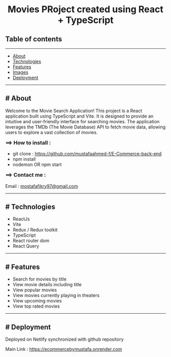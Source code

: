 <!DOCTYPE html>
<html>
  <head> </head>
  <body>
    <h1 style="text-align: center">
      Movies PRoject created using React + TypeScript 
    </h1>
    <h2>Table of contents</h2>
    <hr />
    <ul id="table-contents">
      <li><a href="#About">About</a></li>
      <li><a href="#Technologies">Technologies</a></li>
      <li><a href="#Features">Features</a></li>
      <li><a href="#Images">Images</a></li>
      <li><a href="#Deployment">Deployment</a></li>
    </ul>
    <hr />
    <section id="About">
      <h2># About</h2>
      <p>
        Welcome to the Movie Search Application! This project is a React application built using TypeScript and Vite. It is designed to provide an intuitive and user-friendly interface for searching movies. The application leverages the TMDb (The Movie Database) API to fetch movie data, allowing users to explore a vast collection of movies.
      </p>
      <h3 style="margin-top: 4px">==> How to install :</h3>
      <ul>
        <li>
          git clone :
          <a href="https://github.com/mustafaahmed-f/E-Commerce-back-end"
            >https://github.com/mustafaahmed-f/E-Commerce-back-end</a
          >
        </li>
        <li>npm install</li>
        <li>nodemon OR npm start</li>
      </ul>
      <h3 style="margin-top: 4px">==> Contact me :</h3>
      <p>
        Email :
        <a href="mailto:mostafafikry97@gmail.com">mostafafikry97@gmail.com</a>
      </p>
    </section>
    <hr />
    <section id="Technologies">
      <h2># Technologies</h2>
      <ul>
        <li>ReactJs</li>
        <li>Vite</li>
        <li>Redux / Redux toolkit</li>
        <li>TypeScript</li>
        <li>React router dom</li>
        <li>React Query</li>
      </ul>
    </section>
     <hr />
    <section id="Features">
      <h2># Features</h2>
      <ul>
        <li>Search for movies by title</li>
        <li>View movie details including title</li>
        <li>View popular movies</li>
        <li>View movies currently playing in theaters</li>
        <li>View upcoming movies</li>
        <li>View top rated movies</li>
      </ul>
    </section>
    <hr />
  <section id="Deployment">
      <h2># Deployment</h2>
      <p>
        Deployed on Netlify synchronized with github repository
      </p>
      <p>
        Main Link :
        <a href="https://ecommercebymustafa.onrender.com"
          >https://ecommercebymustafa.onrender.com</a
        >
      </p>
    </section>
  </body>
</html>
